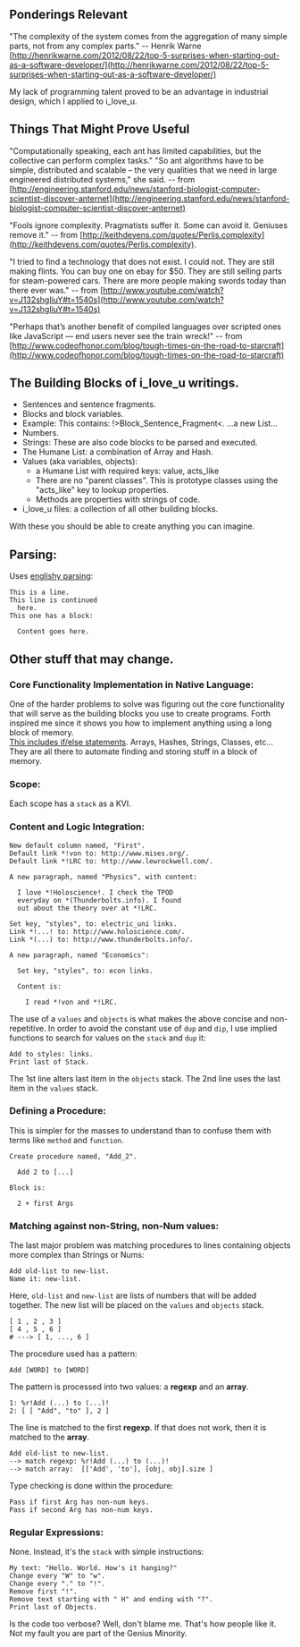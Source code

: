 
Ponderings Relevant
-------------------
"The complexity of the system comes from the aggregation of many simple parts, not from any complex parts."
-- Henrik Warne [http://henrikwarne.com/2012/08/22/top-5-surprises-when-starting-out-as-a-software-developer/](http://henrikwarne.com/2012/08/22/top-5-surprises-when-starting-out-as-a-software-developer/)

My lack of programming talent proved to be an advantage in 
industrial design, which I applied to i\_love\_u.

Things That Might Prove Useful
------------------------------
"Computationally speaking, each ant has limited capabilities, 
  but the collective can perform complex tasks."
"So ant algorithms have to be simple, distributed and scalable – 
  the very qualities that we need in large engineered distributed systems," 
she said.
-- from [http://engineering.stanford.edu/news/stanford-biologist-computer-scientist-discover-anternet](http://engineering.stanford.edu/news/stanford-biologist-computer-scientist-discover-anternet)

"Fools ignore complexity. 
Pragmatists suffer it. 
Some can avoid it. 
Geniuses remove it."
-- from [http://keithdevens.com/quotes/Perlis.complexity](http://keithdevens.com/quotes/Perlis.complexity).

"I tried to find a technology that does not exist. 
I could not. They are still making flints. You can buy one
on ebay for $50. They are still selling parts for steam-powered
cars. There are more people making swords today than there ever 
was."
-- from [http://www.youtube.com/watch?v=J132shgIiuY#t=1540s](http://www.youtube.com/watch?v=J132shgIiuY#t=1540s)

"Perhaps that’s another benefit of compiled languages over scripted ones like JavaScript — end users never see the train wreck!"
-- from [http://www.codeofhonor.com/blog/tough-times-on-the-road-to-starcraft](http://www.codeofhonor.com/blog/tough-times-on-the-road-to-starcraft)


The Building Blocks of i\_love\_u writings.
-------------------------------------------

* Sentences and sentence fragments.
* Blocks and block variables.
* Example:
    This contains: !>Block_Sentence_Fragment<.
      ...a new List...
* Numbers.
* Strings: These are also code blocks to be parsed and executed.
* The Humane List: a combination of Array and Hash. 
* Values (aka variables, objects):
  * a Humane List with required keys: value, acts\_like
  * There are no "parent classes". This is prototype classes
  using the "acts\_like" key to lookup properties.
  * Methods are properties with strings of code.
* i\_love\_u files: a collection of all other building blocks.

With these you should be able to create anything you can imagine.


Parsing:
--------

Uses [englishy parsing](https://github.com/da99/englishy):

    This is a line.
    This line is continued
      here.
    This one has a block:

      Content goes here.

Other stuff that may change.
-----------------------------
### Core Functionality Implementation in Native Language:

One of the harder problems to solve was figuring out the core functionality
that will serve as the building blocks
you use to create programs. Forth inspired me since it shows you how
to implement anything using a long block of memory.  
[This includes if/else statements](http://keithdevens.com/weblog/archive/2005/Jan/24/Thinking-Forth).
Arrays, Hashes, Strings, Classes, etc... They are all there to automate finding 
and storing stuff in a block of memory.


### Scope:

Each scope has a `stack` as a KVI. 

### Content and Logic Integration:

    New default column named, "First".
    Default link *!von to: http://www.mises.org/.
    Default link *!LRC to: http://www.lewrockwell.com/.
    
    A new paragraph, named "Physics", with content:

      I love *!Holoscience!. I check the TPOD
      everyday on *(Thunderbolts.info). I found
      out about the theory over at *!LRC.

    Set key, "styles", to: electric_uni links.
    Link *!...! to: http://www.holoscience.com/.
    Link *(...) to: http://www.thunderbolts.info/.

    A new paragraph, named "Economics":

      Set key, "styles", to: econ links.
      
      Content is:

        I read *!von and *!LRC.

The use of a `values` and `objects` is what makes the above concise and non-repetitive.
In order to avoid the constant use of `dup` and `dip`, I use
implied functions to search for values on the `stack` and `dup` it:

    Add to styles: links.
    Print last of Stack.

The 1st line alters last item in the `objects` stack.
The 2nd line uses the last item in the `values` stack.

### Defining a Procedure:

This is simpler for the masses to understand than to confuse them
with terms like `method` and `function`.

    Create procedure named, "Add_2".
      
      Add 2 to [...]

    Block is:

      2 + first Args

### Matching against non-String, non-Num values:

The last major problem was matching procedures to lines
containing objects more complex than Strings or Nums:

    Add old-list to new-list.
    Name it: new-list.

Here, `old-list` and `new-list` are lists of numbers
that will be added together. The new list will be placed 
on the `values` and `objects` stack.

    [ 1 , 2 , 3 ]
    [ 4 , 5 , 6 ]
    # ---> [ 1, ..., 6 ]

The procedure used has a pattern: 

    Add [WORD] to [WORD]

The pattern is processed into two values: a **regexp** and an **array**.

    1: %r!Add (...) to (...)!
    2: [ [ "Add", "to" ], 2 ]

The line is matched to the first **regexp**. If that does not work, then
it is matched to the **array**.

    Add old-list to new-list.
    --> match regexp: %r!Add (...) to (...)!
    --> match array:  [['Add', 'to'], [obj, obj].size ]

Type checking is done within the procedure:

    Pass if first Arg has non-num keys.
    Pass if second Arg has non-num keys.

### Regular Expressions:

None. Instead, it's the `stack` with simple instructions:

    My text: "Hello. World. How's it hanging?"
    Change every "W" to "w".
    Change every "." to "!".
    Remove first "!".
    Remove text starting with " H" and ending with "?".
    Print last of Objects.

Is the code too verbose? Well, don't blame me. That's how
people like it. Not my fault you are part of the Genius Minority.
